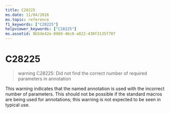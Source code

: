 ```yaml
---
title: C28225
ms.date: 11/04/2016
ms.topic: reference
f1_keywords: ["C28225"]
helpviewer_keywords: ["C28225"]
ms.assetid: 8b5de42e-8969-46c0-a022-430f3135f707
---
```

# C28225

> warning C28225: Did not find the correct number of required parameters in annotation

This warning indicates that the named annotation is used with the incorrect number of parameters. This should not be possible if the standard macros are being used for annotations; this warning is not expected to be seen in typical use.
